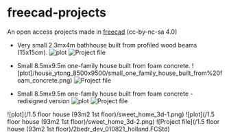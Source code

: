 # freecad-projects
An open access projects made in [freecad](https://www.freecadweb.org/?lang=ru) (cc-by-nc-sa 4.0)

* Very small 2.3mx4m bathhouse built from profiled wood beams (15x15cm).
![plot](/bathhouse_wood_2300x4000/small_bathhouse_built_from_wood.png)
![Project file](house_ytong_8500x9500/small_bathhouse_built_from_wood.FCStd)


* Small 8.5mx9.5m one-family house built from foam concrete.
![plot]/house_ytong_8500x9500/small_one_family_house_built_from%20foam_concrete.png)
![Project file](house_ytong_8500x9500/small_one_family_house_built_from%20foam_concrete.FCStd)


* Small 8.5mx9.5m one-family house built from foam concrete - redisigned version
![plot](/house_ytong_8500x9500/v4_overall_view.png)
![Project file](house_ytong_8500x9500/small_one_family_house_v4.FCStd)

![plot](/1.5 floor house (93m2 1st floor)/sweet_home_3d-1.png)
![plot](/1.5 floor house (93m2 1st floor)/sweet_home_3d-2.png)
![Project file](/1.5 floor house (93m2 1st floor)/2bedr_dev_010821_holland.FCStd)
